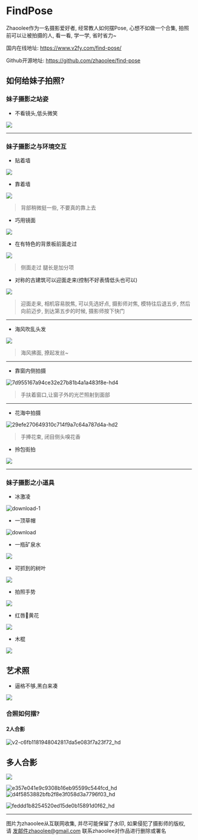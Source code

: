 # FindPose

Zhaoolee作为一名摄影爱好者, 经常教人如何摆Pose, 心想不如做一个合集, 拍照前可以让被拍摄的人, 看一看, 学一学, 省时省力~ 

国内在线地址: https://www.v2fy.com/find-pose/

Github开源地址: https://github.com/zhaoolee/find-pose

## 如何给妹子拍照?

### 妹子摄影之站姿

- 不看镜头,低头微笑

![](https://user-images.githubusercontent.com/15868458/69343306-58148400-0ca8-11ea-9475-56f7508a1b0d.jpg)

---


### 妹子摄影之与环境交互

- 贴着墙

![](https://user-images.githubusercontent.com/15868458/69348491-3b307e80-0cb1-11ea-8b73-cfbb03b56870.jpg)

- 靠着墙

![](https://user-images.githubusercontent.com/15868458/69342512-ac1e6900-0ca6-11ea-8ce9-a0ba15328d45.png)

> 背部稍微挺一些, 不要真的靠上去

- 巧用镜面

![](https://user-images.githubusercontent.com/15868458/69343115-ec321b80-0ca7-11ea-9923-62e1f1056dfc.jpg)


- 在有特色的背景板前面走过

![](https://user-images.githubusercontent.com/15868458/69343514-bc374800-0ca8-11ea-847b-56e0b3a23bcf.jpg)

> 侧面走过 腿长是加分项

- 对称的古建筑可以迎面走来(控制不好表情低头也可以)

![](https://user-images.githubusercontent.com/15868458/69343790-349e0900-0ca9-11ea-829b-16d99d08d53d.jpg)

> 迎面走来, 相机容易脱焦, 可以先选好点, 摄影师对焦, 模特往后退五步, 然后向前迈步, 到达第五步的时候, 摄影师按下快门


---


- 海风吹乱头发

![](https://user-images.githubusercontent.com/15868458/69348139-a594ef00-0cb0-11ea-8a3c-67cbdcfe8170.jpg)

> 海风拂面, 撩起发丝~

---

- 靠窗内侧拍摄

![7d955167a94ce32e27b81b4a1a483f8e-hd4](https://user-images.githubusercontent.com/15868458/69434028-c411ed80-0d77-11ea-9c94-64a833761dfd.jpg)


> 手扶着窗口,让窗子外的光芒照射到面部

---


- 花海中拍摄



![29efe270649310c714f9a7c64a787d4a-hd2](https://user-images.githubusercontent.com/15868458/69434029-c411ed80-0d77-11ea-8cc2-6ab5caa88555.jpg)


> 手捧花束, 闭目侧头嗅花香


- 拎包街拍


![](https://user-images.githubusercontent.com/15868458/69436206-e0b02480-0d7b-11ea-9635-200718b75024.jpg)

---



### 妹子摄影之小道具

-  冰激凌

![download-1](https://user-images.githubusercontent.com/15868458/69346260-77fa7680-0cad-11ea-8158-360367283e47.jpg)


- 一顶草帽

![download](https://user-images.githubusercontent.com/15868458/69436576-94191900-0d7c-11ea-8e1b-14a3e61a7f03.jpg)


- 一瓶矿泉水

![](https://user-images.githubusercontent.com/15868458/69346695-2a323e00-0cae-11ea-8798-492d1cce664b.jpg)

- 可抓到的树叶


![](https://user-images.githubusercontent.com/15868458/69347298-29e67280-0caf-11ea-8fa9-cb15a8f272a9.jpg)


- 拍照手势


![](https://user-images.githubusercontent.com/15868458/69347769-0cfe6f00-0cb0-11ea-9109-63f41b6d9fb8.jpg)




- 红唇💋黄花

![](https://user-images.githubusercontent.com/15868458/69437137-aba4d180-0d7d-11ea-8c2d-71e6a6b657b2.jpg)

- 木棍

![](https://user-images.githubusercontent.com/15868458/69438360-d859e880-0d7f-11ea-95c0-fde362e92eff.jpg)


## 艺术照

- 逼格不够,黑白来凑


![](https://user-images.githubusercontent.com/15868458/69437941-30dcb600-0d7f-11ea-9463-a7ac8a9e0415.jpg)


### 合照如何摆?


####  2人合影



![v2-c6fb1181948042817da5e083f7a23f72_hd](https://user-images.githubusercontent.com/15868458/69349586-f86fa600-0cb2-11ea-861e-147682980dea.jpg)



## 多人合影

![](https://user-images.githubusercontent.com/15868458/69348921-e4777480-0cb1-11ea-96c0-d6f2b0d0bb3c.jpg)

![e357e041e9c9308b16eb95599c544fcd_hd](https://user-images.githubusercontent.com/15868458/69349584-f86fa600-0cb2-11ea-825f-807f5df764ff.jpg)
![d4f5853882bfb2f8e3f058d3a7796f03_hd](https://user-images.githubusercontent.com/15868458/69349585-f86fa600-0cb2-11ea-8da1-e08af52bb772.jpg)

![feddd1b8254520ed15de0b15891d0f62_hd](https://user-images.githubusercontent.com/15868458/69349587-f9083c80-0cb2-11ea-9636-cdd0ab99a171.jpg)


---


图片为zhaoolee从互联网收集, 并尽可能保留了水印, 如果侵犯了摄影师的版权, 请 发邮件zhaoolee@gmail.com 联系zhaoolee对作品进行删除或署名